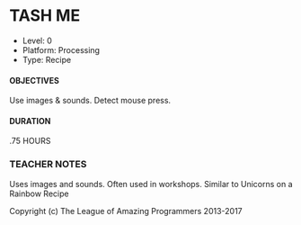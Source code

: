 # TASH ME
* Level: 0
* Platform: Processing
* Type: Recipe

#### OBJECTIVES
Use images & sounds. Detect mouse press.

#### DURATION
.75 HOURS

### TEACHER NOTES
Uses images and sounds.
Often used in workshops.
Similar to Unicorns on a Rainbow Recipe




Copyright (c) The League of Amazing Programmers 2013-2017
